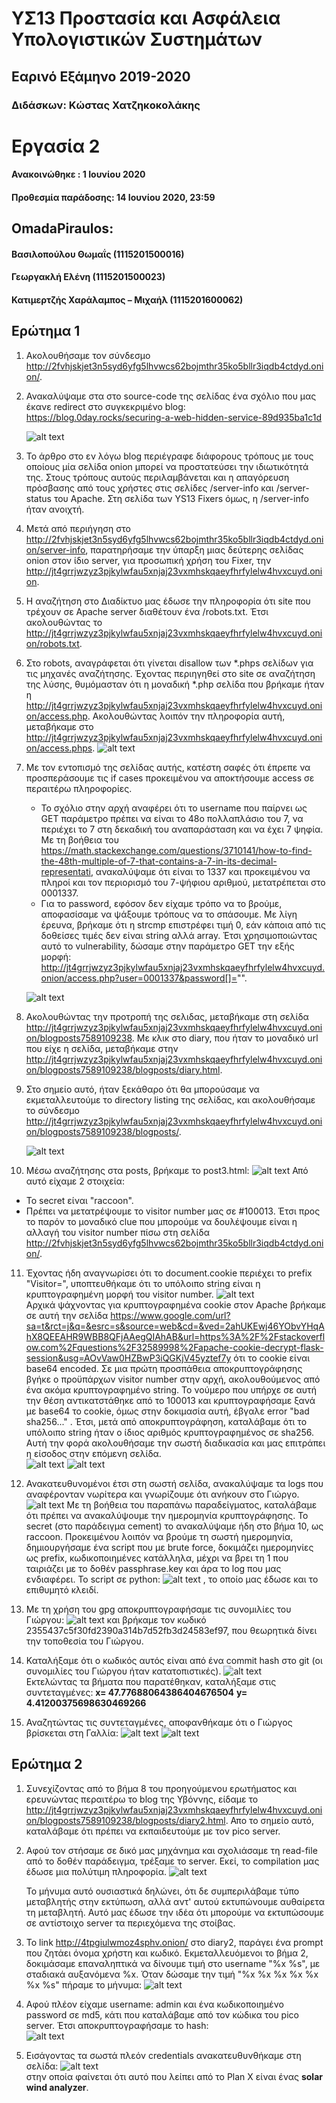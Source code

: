 # ΥΣ13 Προστασία και Ασφάλεια Υπολογιστικών Συστημάτων
## Εαρινό Εξάμηνο 2019-2020
### Διδάσκων: Κώστας Χατζηκοκολάκης
# Εργασία 2

#### Ανακοινώθηκε : 1 Ιουνίου 2020 
#### Προθεσμία παράδοσης: 14 Ιουνίου 2020, 23:59

## OmadaPiraulos:
#### Βασιλοπούλου Θωμαΐς (1115201500016)
#### Γεωργακλή Ελένη (1115201500023)
#### Κατιμερτζής Χαράλαμπος – Μιχαήλ (1115201600062)

## Ερώτημα 1

1. Ακολουθήσαμε τον σύνδεσμο http://2fvhjskjet3n5syd6yfg5lhvwcs62bojmthr35ko5bllr3iqdb4ctdyd.onion/.

2. Ανακαλύψαμε στα στο source-code της σελίδας ένα σχόλιο που μας έκανε redirect στο
   συγκεκριμένο blog: https://blog.0day.rocks/securing-a-web-hidden-service-89d935ba1c1d
   
   ![alt text](https://github.com/chatziko-ys13/2020-project-2-omadapiraulos/blob/master/screenshots/Screenshot_4.png)
   
3. Το άρθρο στο εν λόγω blog περιέγραφε διάφορους τρόπους με τους οποίους μία σελίδα onion μπορεί να προστατεύσει την ιδιωτικότητά της. Στους τρόπους αυτούς περιλαμβάνεται και η απαγόρευση πρόσβασης από τους χρήστες στις σελίδες /server-info και /server-status του Apache. Στη σελίδα των YS13 Fixers όμως, η /server-info ήταν ανοιχτή.

4. Μετά από περιήγηση στο http://2fvhjskjet3n5syd6yfg5lhvwcs62bojmthr35ko5bllr3iqdb4ctdyd.onion/server-info, παρατηρήσαμε την ύπαρξη μιας δεύτερης σελίδας onion στον ίδιο server, για προσωπική χρήση του Fixer, την http://jt4grrjwzyz3pjkylwfau5xnjaj23vxmhskqaeyfhrfylelw4hvxcuyd.onion.

5. Η αναζήτηση στο Διαδίκτυο μας έδωσε την πληροφορία ότι site που τρέχουν σε Apache server διαθέτουν ένα /robots.txt. Έτσι ακολουθώντας το http://jt4grrjwzyz3pjkylwfau5xnjaj23vxmhskqaeyfhrfylelw4hvxcuyd.onion/robots.txt.

6. Στο robots, αναγράφεται ότι γίνεται disallow των *.phps σελίδων για τις μηχανές αναζήτησης. Έχοντας περιηγηθεί στο site σε αναζήτηση της λύσης, θυμόμασταν ότι η μοναδική *.php σελίδα που βρήκαμε ήταν η http://jt4grrjwzyz3pjkylwfau5xnjaj23vxmhskqaeyfhrfylelw4hvxcuyd.onion/access.php. Ακολουθώντας λοιπόν την πληροφορία αυτή, μεταβήκαμε στο http://jt4grrjwzyz3pjkylwfau5xnjaj23vxmhskqaeyfhrfylelw4hvxcuyd.onion/access.phps. 
![alt text](https://github.com/chatziko-ys13/2020-project-2-omadapiraulos/blob/master/screenshots/Screenshot_5.png)

7. Με τον εντοπισμό της σελίδας αυτής, κατέστη σαφές ότι έπρεπε να προσπεράσουμε τις if cases προκειμένου να αποκτήσουμε access σε περαιτέρω πληροφορίες. 
   * Το σχόλιο στην αρχή αναφέρει ότι το username που παίρνει ως GET παράμετρο πρέπει να είναι το 48ο πολλαπλάσιο του 7, να περιέχει το 7 στη δεκαδική του αναπαράσταση και να έχει 7 ψηφία. Με τη βοήθεια του https://math.stackexchange.com/questions/3710141/how-to-find-the-48th-multiple-of-7-that-contains-a-7-in-its-decimal-representati, ανακαλύψαμε ότι είναι το 1337 και προκειμένου να πληροί και τον περιορισμό του 7-ψήφιου αριθμού, μετατρέπεται στο 0001337. 
   * Για το password, εφόσον δεν είχαμε τρόπο να το βρούμε, αποφασίσαμε να ψάξουμε τρόπους να το σπάσουμε. Με λίγη έρευνα, βρήκαμε ότι η 
strcmp επιστρέφει τιμή 0, εάν κάποια από τις δοθείσες τιμές δεν είναι string αλλά array. Έτσι χρησιμοποιώντας αυτό το vulnerability, δώσαμε στην παράμετρο GET την εξής μορφή:
http://jt4grrjwzyz3pjkylwfau5xnjaj23vxmhskqaeyfhrfylelw4hvxcuyd.onion/access.php?user=0001337&password[]="".

   ![alt text](https://github.com/chatziko-ys13/2020-project-2-omadapiraulos/blob/master/screenshots/Screenshot_6.png)

8. Ακολουθώντας την προτροπή της σελιδας, μεταβήκαμε στη σελίδα http://jt4grrjwzyz3pjkylwfau5xnjaj23vxmhskqaeyfhrfylelw4hvxcuyd.onion/blogposts7589109238. Με κλικ στο diary, που ήταν το μοναδικό url που είχε η σελίδα, μεταβήκαμε στην http://jt4grrjwzyz3pjkylwfau5xnjaj23vxmhskqaeyfhrfylelw4hvxcuyd.onion/blogposts7589109238/blogposts/diary.html. 

9. Στο σημείο αυτό, ήταν ξεκάθαρο ότι θα μπορούσαμε να εκμεταλλευτούμε το directory listing της σελίδας, και ακολουθήσαμε το σύνδεσμο http://jt4grrjwzyz3pjkylwfau5xnjaj23vxmhskqaeyfhrfylelw4hvxcuyd.onion/blogposts7589109238/blogposts/.

   ![alt text](https://github.com/chatziko-ys13/2020-project-2-omadapiraulos/blob/master/screenshots/Screenshot_7.png)

10. Μέσω αναζήτησης στα posts, βρήκαμε το post3.html:
   ![alt text](https://github.com/chatziko-ys13/2020-project-2-omadapiraulos/blob/master/screenshots/Screenshot_8.png)
   Από αυτό είχαμε 2 στοιχεία:
   * Το secret είναι "raccoon".
   * Πρέπει να μετατρέψουμε το visitor number μας σε #100013.
   Έτσι προς το παρόν το μοναδικό clue που μπορούμε να δουλέψουμε είναι η αλλαγή του visitor number πίσω στη σελίδα http://2fvhjskjet3n5syd6yfg5lhvwcs62bojmthr35ko5bllr3iqdb4ctdyd.onion/.
   
11. Έχοντας ήδη αναγνωρίσει ότι το document.cookie περιέχει το prefix "Visitor=", υποπτευθήκαμε ότι το υπόλοιπο string είναι η κρυπτογραφημένη μορφή του visitor number. 
   ![alt text](https://github.com/chatziko-ys13/2020-project-2-omadapiraulos/blob/master/screenshots/Screenshot_9.png) <br>
Αρχικά ψάχνοντας για κρυπτογραφημένα cookie στον Apache βρήκαμε σε αυτή την σελίδα https://www.google.com/url?sa=t&rct=j&q=&esrc=s&source=web&cd=&ved=2ahUKEwj46YObvYHqAhX8QEEAHR9WBB8QFjAAegQIAhAB&url=https%3A%2F%2Fstackoverflow.com%2Fquestions%2F32589998%2Fapache-cookie-decrypt-flask-session&usg=AOvVaw0HZBwP3iQGKjV45yztef7y ότι το cookie είναι base64 encoded. Σε μια πρώτη προσπάθεια αποκρυπτογράφησης βγήκε ο προϋπάρχων visitor number στην αρχή, ακολουθούμενος από ένα ακόμα κρυπτογραφημένο string. Το νούμερο που υπήρχε σε αυτή την θέση αντικατστάθηκε από το 100013 και κρυπτογραφήσαμε ξανά με base64 το cookie, όμως στην δοκιμασία αυτή, έβγαλε error "bad sha256..." . Έτσι, μετά από αποκρυπτογράφηση, καταλάβαμε ότι το υπόλοιπο string ήταν ο ίδιος αριθμός κρυπτογραφημένος σε sha256. Αυτή την φορά ακολουθήσαμε την σωστή διαδικασία και μας επιτράπει η είσοδος στην επόμενη σελίδα. <br>
   ![alt text](https://github.com/chatziko-ys13/2020-project-2-omadapiraulos/blob/master/screenshots/Screenshot_11.png)
   ![alt text](https://github.com/chatziko-ys13/2020-project-2-omadapiraulos/blob/master/screenshots/Screenshot_12.png)

12. Ανακατευθυνομένοι έτσι στη σωστή σελίδα, ανακαλύψαμε τα logs που αναφέρονταν νωρίτερα και γνωρίζουμε ότι ανήκουν στο Γιώργο. 
![alt text](https://github.com/chatziko-ys13/2020-project-2-omadapiraulos/blob/master/screenshots/Screenshot_13.png)
Με τη βοήθεια του παραπάνω παραδείγματος, καταλάβαμε ότι πρέπει να ανακαλύψουμε την ημερομηνία κρυπτογράφησης. Το secret (στο παράδειγμα cement) το ανακαλύψαμε ήδη στο βήμα 10, ως raccoon. Προκειμένου λοιπόν να βρούμε τη σωστή ημερομηνία, δημιουργήσαμε ένα script που με brute force, δοκιμάζει ημερομηνίες ως prefix, κωδικοποιημένες κατάλληλα, μέχρι να βρει τη 1 που ταιριάζει με το δοθέν passphrase.key και άρα το log που μας ενδιαφέρει. Το script σε python:
   ![alt text](https://github.com/chatziko-ys13/2020-project-2-omadapiraulos/blob/master/screenshots/Screenshot_14.png)
, το οποίο μας έδωσε και το επιθυμητό κλειδί. 

13. Με τη χρήση του gpg αποκρυπτογραφήσαμε τις συνομιλίες του Γιώργου:
![alt text](https://github.com/chatziko-ys13/2020-project-2-omadapiraulos/blob/master/screenshots/Screenshot_10.png)
και βρήκαμε τον κωδικό 2355437c5f30fd2390a314b7d52fb3d24583ef97, που θεωρητικά δίνει την τοποθεσία του Γιώργου.

14. Καταλήξαμε ότι ο κωδικός αυτός είναι από ένα commit hash στο git (οι συνομιλίες του Γιώργου ήταν κατατοπιστικές).
   ![alt text](https://github.com/chatziko-ys13/2020-project-2-omadapiraulos/blob/master/screenshots/Screenshot_15.png)<br>
   Εκτελώντας τα βήματα που παρατέθηκαν, καταλήξαμε στις συντεταγμένες:
   **x= 47.77688064386404676504**
   **y= 4.41200375698630469266**
   
15.  Αναζητώντας τις συντεταγμένες, αποφανθήκαμε ότι ο Γιώργος βρίσκεται στη Γαλλία:
   ![alt text](https://github.com/chatziko-ys13/2020-project-2-omadapiraulos/blob/master/screenshots/Screenshot_16.png)
   ![alt text](https://github.com/chatziko-ys13/2020-project-2-omadapiraulos/blob/master/screenshots/Screenshot_17.png)

   
   
## Ερώτημα 2

1. Συνεχίζοντας από το βήμα 8 του προηγούμενου ερωτήματος και ερευνώντας περαιτέρω το blog της Υβόννης, είδαμε το http://jt4grrjwzyz3pjkylwfau5xnjaj23vxmhskqaeyfhrfylelw4hvxcuyd.onion/blogposts7589109238/blogposts/diary2.html. Απο το σημείο αυτό, καταλάβαμε ότι πρέπει να εκπαιδευτούμε με τον pico server.

2. Αφού τον στήσαμε σε δικό μας μηχάνημα και σχολιάσαμε τη read-file από το δοθέν παράδειγμα, τρέξαμε το server. Εκεί, το compilation μας έδωσε μια πολύτιμη πληροφορία. 
   ![alt text](https://github.com/chatziko-ys13/2020-project-2-omadapiraulos/blob/master/screenshots/Screenshot_18.png)
   
   Το μήνυμα αυτό ουσιαστικά δηλώνει, ότι δε συμπεριλάβαμε τύπο μεταβλητής στην εκτύπωση, αλλά αντ' αυτού εκτυπώνουμε αυθαίρετα τη μεταβλητή. Αυτό μας έδωσε την ιδέα ότι μπορούμε να εκτυπώσουμε σε αντίστοιχο server τα περιεχόμενα της στοίβας.
   
3. Το link http://4tpgiulwmoz4sphv.onion/ στο diary2, παράγει ένα prompt που ζητάει όνομα χρήστη και κωδικό. Εκμεταλλευόμενοι το βήμα 2, δοκιμάσαμε επαναληπτικά να δίνουμε τιμή στο username "%x %s", με σταδιακά αυξανόμενα %x. Όταν δώσαμε την τιμή "%x %x %x %x %x %x %s" πήραμε το μήνυμα:
   ![alt text](https://github.com/chatziko-ys13/2020-project-2-omadapiraulos/blob/master/screenshots/Screenshot_19.png)

4. Αφού πλέον είχαμε username: admin και ένα κωδικοποιημένο password σε md5, κάτι που καταλάβαμε από τον κώδικα του pico server. Έτσι αποκρυπτογραφήσαμε το hash:<br>
   ![alt text](https://github.com/chatziko-ys13/2020-project-2-omadapiraulos/blob/master/screenshots/Screenshot_20.png)
   
5. Εισάγοντας τα σωστά πλεόν credentials ανακατευθυνθήκαμε στη σελίδα:
   ![alt text](https://github.com/chatziko-ys13/2020-project-2-omadapiraulos/blob/master/screenshots/Screenshot_21.png)<br>
   στην οποία φαίνεται ότι αυτό που λείπει από το Plan X είναι ένας **solar wind analyzer**.


